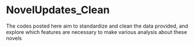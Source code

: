 # NovelUpdates_Clean
The codes posted here aim to standardize and clean the data provided, and explore which features are necessary to make various analysis about these novels
